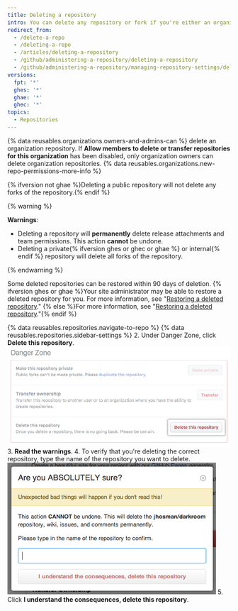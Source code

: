 ```yaml
---
title: Deleting a repository
intro: You can delete any repository or fork if you're either an organization owner or have admin permissions for the repository or fork. Deleting a forked repository does not delete the upstream repository.
redirect_from:
  - /delete-a-repo
  - /deleting-a-repo
  - /articles/deleting-a-repository
  - /github/administering-a-repository/deleting-a-repository
  - /github/administering-a-repository/managing-repository-settings/deleting-a-repository
versions:
  fpt: '*'
  ghes: '*'
  ghae: '*'
  ghec: '*'
topics:
  - Repositories
---
```

{% data reusables.organizations.owners-and-admins-can %} delete an organization repository. If **Allow members to delete or transfer repositories for this organization** has been disabled, only organization owners can delete organization repositories. {% data reusables.organizations.new-repo-permissions-more-info %}

{% ifversion not ghae %}Deleting a public repository will not delete any forks of the repository.{% endif %}

{% warning %}

**Warnings**:

- Deleting a repository will **permanently** delete release attachments and team permissions. This action **cannot** be undone.
- Deleting a private{% ifversion ghes or ghec or ghae %} or internal{% endif %} repository will delete all forks of the repository.

{% endwarning %}

Some deleted repositories can be restored within 90 days of deletion. {% ifversion ghes or ghae %}Your site administrator may be able to restore a deleted repository for you. For more information, see "[Restoring a deleted repository](/admin/user-management/managing-repositories-in-your-enterprise/restoring-a-deleted-repository)." {% else %}For more information, see "[Restoring a deleted repository](/articles/restoring-a-deleted-repository)."{% endif %}

{% data reusables.repositories.navigate-to-repo %}
{% data reusables.repositories.sidebar-settings %}
2. Under Danger Zone, click **Delete this repository**.
   ![Repository deletion button](/assets/images/help/repository/repo-delete.png)
3. **Read the warnings**.
4. To verify that you're deleting the correct repository, type the name of the repository you want to delete.
   ![Deletion labeling](/assets/images/help/repository/repo-delete-confirmation.png)
5. Click **I understand the consequences, delete this repository**.
